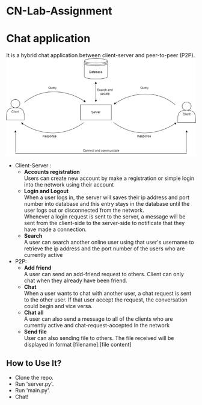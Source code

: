 # CN-Lab-Assignment
# Chat application

It is a hybrid chat application between client-server and peer-to-peer (P2P).
![Model](model.png)
* Client-Server :
    * **Accounts registration**<br/>
    Users can create new account by make a registration or simple login into the network using their account
    * **Login and Logout**<br/>
    When a user logs in, the server will saves their ip address and port number into database and this entry stays in the database until the user logs out or disconnected from the network.<br/>Whenever a login request is sent to the server, a message will be sent from the client-side to the server-side to notificate that they have made a connection.
    * **Search**<br/>
    A user can search another online user using that user's username to retrieve the ip address and the port number of the users who are currently active
* P2P:
    * **Add friend**<br/>
    A user can send an add-friend request to others. Client can only chat when they already have been friend.
    * **Chat**<br/>
    When a user wants to chat with another user, a chat request is sent to the other user. If that user accept the request, the conversation could begin and vice versa.
    * **Chat all**<br/>
    A user can also send a message to all of the clients who are currently active and chat-request-accepted in the network
     * **Send file**<br/>
    User can also sending file to others. The file received will be displayed in format [filename]:[file content]
    

## How to Use It?
* Clone the repo.
* Run 'server.py'.
* Run 'main.py'.
* Chat!
